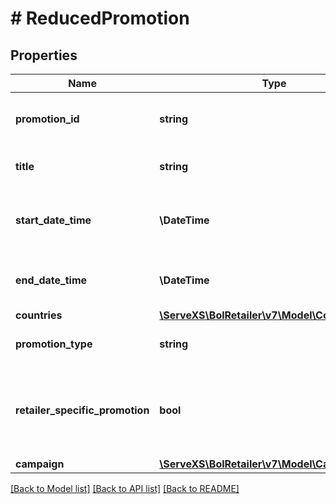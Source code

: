 # # ReducedPromotion

## Properties

Name | Type | Description | Notes
------------ | ------------- | ------------- | -------------
**promotion_id** | **string** | The identifier of the promotion. |
**title** | **string** | The title of the promotion. |
**start_date_time** | **\DateTime** | The starting date and time of the promotion. |
**end_date_time** | **\DateTime** | The ending date and time of the promotion. |
**countries** | [**\ServeXS\BolRetailer\v7\Model\CountryCode[]**](CountryCode.md) |  |
**promotion_type** | **string** | The type of the promotion. |
**retailer_specific_promotion** | **bool** | Indicates whether the promotion is retailer specific or open to the platform. | [optional]
**campaign** | [**\ServeXS\BolRetailer\v7\Model\Campaign**](Campaign.md) |  | [optional]

[[Back to Model list]](../../README.md#models) [[Back to API list]](../../README.md#endpoints) [[Back to README]](../../README.md)
